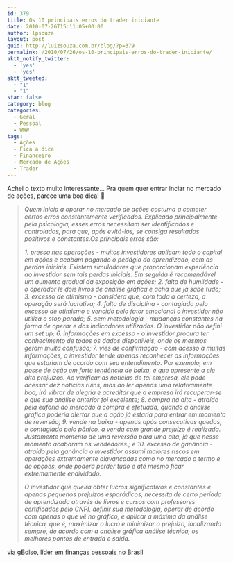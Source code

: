 ```yaml
---
id: 379
title: Os 10 principais erros do trader iniciante
date: 2010-07-26T15:11:05+00:00
author: lpsouza
layout: post
guid: http://luizsouza.com.br/blog/?p=379
permalink: /2010/07/26/os-10-principais-erros-do-trader-iniciante/
aktt_notify_twitter:
  - 'yes'
  - 'yes'
aktt_tweeted:
  - "1"
  - "1"
star: false
category: blog
categories:
  - Geral
  - Pessoal
  - WWW
tags:
  - Ações
  - Fica a dica
  - Financeiro
  - Mercado de Ações
  - Trader
---
```

Achei o texto muito interessante... Pra quem quer entrar inciar no mercado de ações, parece uma boa dica! 🙂

> _Quem inicia a operar no mercado de ações costuma a cometer certos erros constantemente verificados. Explicado principalmente pela psicologia, esses erros necessitam ser identificados e controlados, para que, após evitá-los, se consiga resultados positivos e constantes.Os principais erros são:_
>
> _1. pressa nas operações - muitos investidores aplicam todo o capital em ações e acabam pagando o pedágio do aprendizado, com as perdas iniciais. Existem simuladores que proporcionam experiência ao investidor sem tais perdas iniciais. Em seguida é recomendável um aumento gradual da exposição em ações;_
> _2. falta de humildade - o operador lê dois livros de análise gráfica e acha que já sabe tudo;_
> _3. excesso de otimismo - considera que, com toda a certeza, a operação será lucrativa;_
> _4. falta de disciplina - contagiado pelo excesso de otimismo e vencido pelo fator emocional o investidor não utiliza o stop parada;_
> _5. sem metodologia - mudanças constantes na forma de operar e dos indicadores utilizados. O investidor não defini um set up;_
> _6. informações em excesso - o investidor procura ter conhecimento de todos os dados disponíveis, onde os mesmos geram muita confusão;_
> _7. viés de confirmação - com acesso a muitas informações, o investidor tende apenas reconhecer as informações que estariam de acordo com seu entendimento. Por exemplo, em posse de ação em forte tendência de baixa, e que apresente a ele alto prejuízos. Ao verificar as notícias de tal empresa, ele pode acessar dez notícias ruins, mas ao ler apenas uma relativamente boa, irá vibrar de alegria e acreditar que a empresa irá recuperar-se e que sua análise anterior foi excelente;_
> _8. compra na alta - atraído pela euforia do mercado a compra é efetuada, quando a análise gráfica poderia alertar que a ação já estaria para entrar em momento de reversão;_
> _9. vende na baixa - apenas após consecutivas quedas, e contagiado pelo pânico, a venda com grande prejuízo é realizada. Justamente momento de uma reversão para uma alta, já que nesse momento acabaram os vendedores.; e_
> _10. excesso de ganância - atraído pela ganância o investidor assumi maiores riscos em operações extremamente alavancadas como no mercado a termo e de opções, onde poderá perder tudo e até mesmo ficar extremamente endividado._
>
> _O investidor que queira obter lucros significativos e constantes e apenas pequenos prejuízos esporádicos, necessita de certo período de aprendizado através de livros e cursos com professores certificados pelo CNPI, definir sua metodologia, operar de acordo com apenas o que vê no gráfico, e aplicar a máxima da análise técnica, que é, maximizar o lucro e minimizar o prejuízo, localizando sempre, de acordo com a análise gráfica análise técnica, os melhores pontos de entrada e saída._

via [gBolso, líder em finanças pessoais no Brasil](http://blog.gbolso.com.br/)
